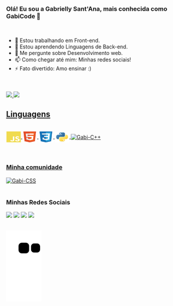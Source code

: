 ### Olá! Eu sou a Gabrielly Sant'Ana, mais conhecida como GabiCode 👋
<br>

- 🔭 Estou trabalhando em Front-end.
- 🌱 Estou aprendendo Linguagens de Back-end.
- 💬 Me pergunte sobre Desenvolvimento web.
- 📫 Como chegar até mim: Minhas redes sociais!
- ⚡ Fato divertido: Amo ensinar :)
<br><br><br>
<div>
  <a href="https://github.com/GabiiSantana">
  <img height="180em" src="https://github-readme-stats.vercel.app/api?username=GabiiSantana&show_icons=true&theme=dracula&include_all_commits=true&count_private=true"/>
  <img height="180em" src="https://github-readme-stats.vercel.app/api/top-langs/?username=GabiiSantana&layout=compact&langs_count=16&theme=dracula"/>
    
<br>

## Linguagens
<div style="display: inline_block"><br>
  <img align="center" alt="Gabi-Js" height="30" width="40" src="https://raw.githubusercontent.com/devicons/devicon/master/icons/javascript/javascript-plain.svg">
  <img align="center" alt="Gabi-HTML" height="30" width="40" src="https://raw.githubusercontent.com/devicons/devicon/master/icons/html5/html5-original.svg">
  <img align="center" alt="Gabi-CSS" height="30" width="40" src="https://raw.githubusercontent.com/devicons/devicon/master/icons/css3/css3-original.svg">
  <img align="center" alt="Gabi-Python" height="30" width="40" src="https://raw.githubusercontent.com/devicons/devicon/master/icons/python/python-original.svg">
  <img align="center" alt="Gabi-C++" height="50" width="40" src="https://cdn-icons-png.flaticon.com/512/6132/6132222.png">
</div>
<br><br>
    
### Minha comunidade
<a href="https://discord.gg/gabicode">
  <img align="center" alt="Gabi-CSS" height="40" width="150" src="https://img.shields.io/badge/Discord-7289DA?style=for-the-badge&logo=discord&logoColor=white">
</a>



<br>
<br>

### Minhas Redes Sociais
<div> 
  <a href="https://www.youtube.com/channel/UCQ-dBcavpZ1Wj2OZdo9JU1w" target="_blank"><img src="https://img.shields.io/badge/YouTube-FF0000?style=for-the-badge&logo=youtube&logoColor=white" target="_blank"></a>
  <a href="https://www.instagram.com/gabii.code/" target="_blank"><img src="https://img.shields.io/badge/-Instagram-%23E4405F?style=for-the-badge&logo=instagram&logoColor=white" target="_blank"></a>
 	<a href="https://www.twitch.tv/gabiicode" target="_blank"><img src="https://img.shields.io/badge/Twitch-9146FF?style=for-the-badge&logo=twitch&logoColor=white" target="_blank"></a>
  <a href="https://www.linkedin.com/in/gabrielly-sant-ana-60a9a6227/" target="_blank"><img src="https://img.shields.io/badge/-LinkedIn-%230077B5?style=for-the-badge&logo=linkedin&logoColor=white" target="_blank"></a> 
<br>
<br>
  
![Snake animation](https://github.com/rafaballerini/rafaballerini/blob/output/github-contribution-grid-snake.svg)
 
</div>

